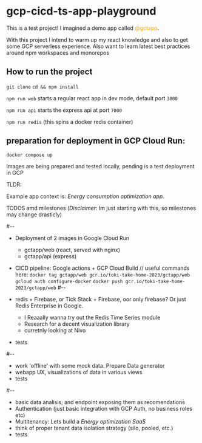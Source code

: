# gcp-cicd-ts-app-playground

This is a test project! 
I imagined a demo app called <span style="color:orange">@gctapp</span>.

With this project I intend to warm up my react knowledge and also to get some GCP serverless experience. Also want to learn latest best practices around npm workspaces and monorepos 


How to run the project
---
`git clone`
`cd && npm install`

`npm run web` starts a regular react app in dev mode, default port `3000`

`npm run api` starts the express api at port `7000`

`npm run redis` (this spins a docker redis container)

## preparation for deployment in GCP Cloud Run:

`docker compose up`

Images are being prepared and tested locally, pending is a test deployment in GCP 

TLDR:

Example app context is: _Energy consumption optimization app._ 

TODOS amd milestones
(_Disclaimer:_ Im just starting with this, so milestones may change drasticly)

#--

- Deployment of 2 images in Google Cloud Run
    - gctapp/web (react, served with nginx)
    - gctapp/api (express)
- CICD pipeline: Google actions + GCP Cloud Build
// useful commands here:
`docker tag gctapp/web gcr.io/toki-take-home-2023/gctapp/web`
`gcloud auth configure-docker`
`docker push gcr.io/toki-take-home-2023/gctapp/web`
#--

- redis + Firebase, or Tick Stack + Firebase, oor only firebase? Or just Redis Enterprise in Google.
    - I Reaaally wanna try out the Redis Time Series module
    - Research for a decent visualization library
    - curretnly looking at Nivo
- tests

#--

- work 'offline' with some mock data. Prepare Data generator
- webapp UX, visualizations of data in various views
- tests

#--

- basic data analisis, and endpoint exposing them as recomendations 
- Authentication (just basic integration with GCP Auth, no business roles etc)
- Multitenancy: Lets build a _Energy optimization SaaS_
- think of proper tenant data isolation strategy (silo, pooled, etc.)
- tests
